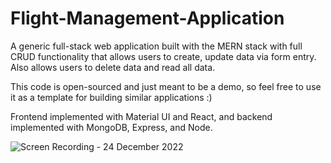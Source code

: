 # Flight-Management-Application

A generic full-stack web application built with the MERN stack with full CRUD functionality that allows users
to create, update data via form entry. Also allows users to delete data and read all data. 

This code is open-sourced and just meant to be a demo, so feel free to use it as a template for building similar applications :) 

Frontend implemented with Material UI and React, and backend implemented with MongoDB, Express, and Node. 

![Screen Recording - 24 December 2022](https://user-images.githubusercontent.com/91299838/209448398-3eab2380-dd24-493c-b4dd-f6137914e818.gif)
